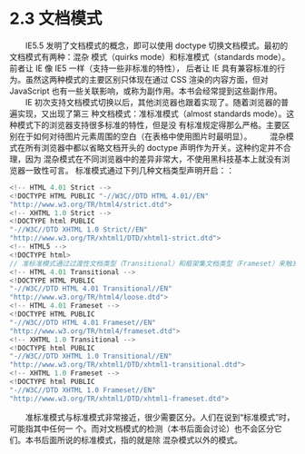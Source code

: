 # 2.3 文档模式
&emsp;&emsp;IE5.5 发明了文档模式的概念，即可以使用 doctype 切换文档模式。最初的文档模式有两种：混杂
模式（quirks mode）和标准模式（standards mode）。前者让 IE 像 IE5 一样（支持一些非标准的特性），
后者让 IE 具有兼容标准的行为。虽然这两种模式的主要区别只体现在通过 CSS 渲染的内容方面，但对
JavaScript 也有一些关联影响，或称为副作用。本书会经常提到这些副作用。
&emsp;&emsp;IE 初次支持文档模式切换以后，其他浏览器也跟着实现了。随着浏览器的普遍实现，又出现了第三
种文档模式：准标准模式（almost standards mode）。这种模式下的浏览器支持很多标准的特性，但是没
有标准规定得那么严格。主要区别在于如何对待图片元素周围的空白（在表格中使用图片时最明显）。
&emsp;&emsp;混杂模式在所有浏览器中都以省略文档开头的 doctype 声明作为开关。这种约定并不合理，因为
混杂模式在不同浏览器中的差异非常大，不使用黑科技基本上就没有浏览器一致性可言。
标准模式通过下列几种文档类型声明开启：：
```js
<!-- HTML 4.01 Strict --> 
<!DOCTYPE HTML PUBLIC "-//W3C//DTD HTML 4.01//EN" 
"http://www.w3.org/TR/html4/strict.dtd"> 
<!-- XHTML 1.0 Strict --> 
<!DOCTYPE html PUBLIC 
"-//W3C//DTD XHTML 1.0 Strict//EN" 
"http://www.w3.org/TR/xhtml1/DTD/xhtml1-strict.dtd"> 
<!-- HTML5 --> 
<!DOCTYPE html> 
// 准标准模式通过过渡性文档类型（Transitional）和框架集文档类型（Frameset）来触发：
<!-- HTML 4.01 Transitional --> 
<!DOCTYPE HTML PUBLIC 
"-//W3C//DTD HTML 4.01 Transitional//EN" 
"http://www.w3.org/TR/html4/loose.dtd"> 
<!-- HTML 4.01 Frameset --> 
<!DOCTYPE HTML PUBLIC 
"-//W3C//DTD HTML 4.01 Frameset//EN" 
"http://www.w3.org/TR/html4/frameset.dtd"> 
<!-- XHTML 1.0 Transitional --> 
<!DOCTYPE html PUBLIC 
"-//W3C//DTD XHTML 1.0 Transitional//EN" 
"http://www.w3.org/TR/xhtml1/DTD/xhtml1-transitional.dtd"> 
<!-- XHTML 1.0 Frameset --> 
<!DOCTYPE html PUBLIC 
"-//W3C//DTD XHTML 1.0 Frameset//EN" 
"http://www.w3.org/TR/xhtml1/DTD/xhtml1-frameset.dtd">
```
&emsp;&emsp;准标准模式与标准模式非常接近，很少需要区分。人们在说到“标准模式”时，可能指其中任何一
个。而对文档模式的检测（本书后面会讨论）也不会区分它们。本书后面所说的标准模式，指的就是除
混杂模式以外的模式。